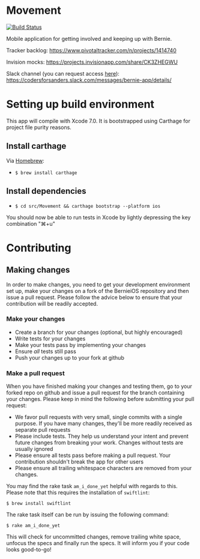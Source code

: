 # Movement

[![Build Status](https://travis-ci.org/SandersForPresident/BernieAppiOS.png?branch=master)](https://travis-ci.org/SandersForPresident/BernieAppiOS)


Mobile application for getting involved and keeping up with Bernie.

Tracker backlog: https://www.pivotaltracker.com/n/projects/1414740

Invision mocks: https://projects.invisionapp.com/share/CK3ZHEGWU

Slack channel (you can request access [here](https://docs.google.com/forms/d/1pmxGTX17qPkZV49iuLh3rN-Mj_Z6w6M_XtUJMZCMIP4/viewform)): https://codersforsanders.slack.com/messages/bernie-app/details/

# Setting up build environment

This app will compile with Xcode 7.0. It is bootstrapped using Carthage for project file purity reasons.

## Install carthage

Via [Homebrew](http://brew.sh/):

* `$ brew install carthage`

## Install dependencies

* `$ cd src/Movement && carthage bootstrap --platform ios`

You should now be able to run tests in Xcode by lightly depressing the key combination "⌘+u"

# Contributing

## Making changes

In order to make changes, you need to get your development environment set up, make your changes on a fork of the BernieiOS repository and then issue a pull request.  Please follow the advice below to ensure that your contribution will be readily accepted.

### Make your changes

* Create a branch for your changes (optional, but highly encouraged)
* Write tests for your changes
* Make your tests pass by implementing your changes
* Ensure _all_ tests still pass
* Push your changes up to your fork at github

### Make a pull request

When you have finished making your changes and testing them, go to your forked repo on github and issue a pull request for the branch containing your changes.  Please keep in mind the following before submitting your pull request:

* We favor pull requests with very small, single commits with a single purpose.  If you have many changes, they'll be more readily received as separate pull requests
* Please include tests.  They help us understand your intent and prevent future changes from breaking your work.  Changes without tests are usually ignored
* Please ensure all tests pass before making a pull request.  Your contribution shouldn't break the app for other users
* Please ensure all trailing whitespace characters are removed from your changes.

You may find the rake task `am_i_done_yet` helpful with regards to this. Please note that this requires the installation of `swiftlint`:

```
$ brew install swiftlint
```

The rake task itself can be run by issuing the following command:

```
$ rake am_i_done_yet
```

This will check for uncommitted changes, remove trailing white space, unfocus the specs and finally run the specs. It will inform you if your code looks good-to-go!  
